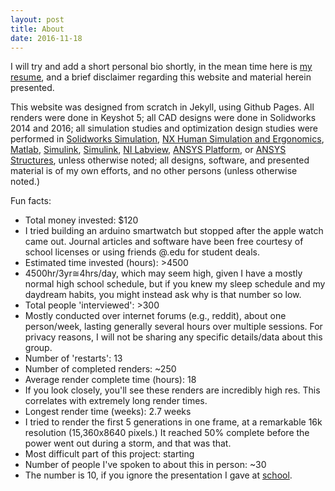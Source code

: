 ```yaml
---
layout: post
title: About
date: 2016-11-18
---
```

I will try and add a short personal bio shortly, in the mean time here is <a href="assets/rbmresume.pdf" target="_blank">my resume</a>, and a brief disclaimer regarding this website and material herein presented.

This website was designed from scratch in Jekyll, using Github Pages. All renders were done in Keyshot 5; all CAD designs were done in Solidworks 2014 and 2016; all simulation studies and optimization design studies were performed in <a href="https://www.solidworks.com/sw/products/simulation/finite-element-analysis.htm" target="_blank">Solidworks Simulation</a>, <a href="https://www.plm.automation.siemens.com/en_us/products/tecnomatix/manufacturing-simulation/human-ergonomics/index.shtml" target="_blank">NX Human Simulation and Ergonomics</a>, <a href="https://www.mathworks.com/products/matlab/" target="_blank">Matlab</a>, <a href="https://www.mathworks.com/products/simulink/" target="_blank">Simulink</a>, <a href="https://www.mathworks.com/products/simulink/" target="_blank">Simulink</a>, <a href="http://www.ni.com/labview/" target="_blank">NI Labview</a>, <a href="http://www.ansys.com/products/platform" target="_blank">ANSYS Platform</a>, or <a href="http://www.ansys.com/products/structures" target="_blank">ANSYS Structures</a>, unless otherwise noted; all designs, software, and presented material is of my own efforts, and no other persons (unless otherwise noted.) 

Fun facts:
<ul>
<li>Total money invested: $120</li> 
  <li>I tried building an arduino smartwatch but stopped after the apple watch came out. Journal articles and software have been free courtesy   of school licenses or using friends @.edu for student deals.</li>  
<li>Estimated time invested (hours): >4500</li> 
  <li>4500hr/3yr≅4hrs/day, which may seem high, given I have a mostly normal high school schedule, but if you knew my sleep schedule and my daydream habits, you might instead ask why is that number so low.</li>
<li>Total people 'interviewed': >300</li>
 <li>Mostly conducted over internet forums (e.g., reddit), about one person/week, lasting generally several hours over multiple sessions. For privacy reasons, I will not be sharing any specific details/data about this group.</li>
<li>Number of 'restarts': 13</li>
<li>Number of completed renders: ~250</li>
<li>Average render complete time (hours): 18</li>
  <li>If you look closely, you'll see these renders are incredibly high res. This correlates with extremely long render times.</li> 
<li>Longest render time (weeks): 2.7 weeks</li>
 <li>I tried to render the first 5 generations in one frame, at a remarkable 16k resolution (15,360x8640 pixels.) It reached 50% complete before the power went out during a storm, and that was that.</li>
<li>Most difficult part of this project: starting</li>
<li>Number of people I've spoken to about this in person: ~30</li>
  <li>The number is 10, if you ignore the presentation I gave at <a href="http://worldperspectivesprogram.org/symposium"   target="_blank">school</a>.</li>
